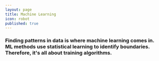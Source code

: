 ```yaml
---
layout: page
title: Machine Learning
icon: robot
published: true
---
```

### Finding patterns in data is where machine learning comes in. ML methods use statistical learning to identify boundaries. Therefore, it's all about training algorithms.
